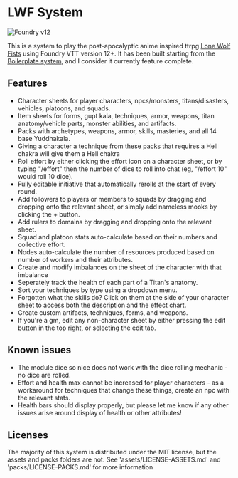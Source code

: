 # LWF System

![Foundry v12](https://img.shields.io/badge/foundry-v12-green)

This is a system to play the post-apocalyptic anime inspired ttrpg [Lone Wolf Fists](https://www.drivethrurpg.com/en/product/416442/tian-shang-lone-wolf-fists-core-rulebook) using Foundry VTT version 12+. It has been built starting from the [Boilerplate system](https://github.com/asacolips-projects/boilerplate), and I consider it currently feature complete.

## Features
- Character sheets for player characters, npcs/monsters, titans/disasters, vehicles, platoons, and squads.
- Item sheets for forms, gupt kala, techniques, armor, weapons, titan anatomy/vehicle parts, monster abilities, and artifacts.
- Packs with archetypes, weapons, armor, skills, masteries, and all 14 base Yuddhakala.
- Giving a character a technique from these packs that requires a Hell chakra will give them a Hell chakra
- Roll effort by either clicking the effort icon on a character sheet, or by typing "/effort" then the number of dice to roll into chat (eg, "/effort 10" would roll 10 dice).
- Fully editable initiative that automatically rerolls at the start of every round.
- Add followers to players or members to squads by dragging and dropping onto the relevant sheet, or simply add nameless mooks by clicking the + button.
- Add rulers to domains by dragging and dropping onto the relevant sheet.
- Squad and platoon stats auto-calculate based on their numbers and collective effort.
- Nodes auto-calculate the number of resources produced based on number of workers and their attributes.
- Create and modify imbalances on the sheet of the character with that imbalance
- Seperately track the health of each part of a Titan's anatomy.
- Sort your techniques by type using a dropdown menu.
- Forgotten what the skills do? Click on them at the side of your character sheet to access both the description and the effect chart.
- Create custom artifacts, techniques, forms, and weapons.
- If you're a gm, edit any non-character sheet by either pressing the edit button in the top right, or selecting the edit tab.

## Known issues
- The module dice so nice does not work with the dice rolling mechanic - no dice are rolled.
- Effort and health max cannot be increased for player characters - as a workaround for techniques that change these things, create an npc with the relevant stats.
- Health bars should display properly, but please let me know if any other issues arise around display of health or other attributes!

## Licenses
The majority of this system is distributed under the MIT license, but the assets and packs folders are not. See 'assets/LICENSE-ASSETS.md' and 'packs/LICENSE-PACKS.md' for more information